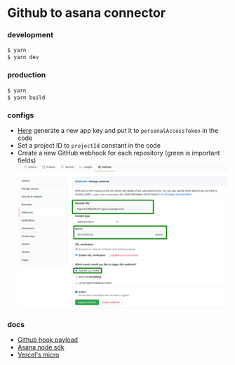 # Github to asana connector

### development

```shell script
$ yarn
$ yarn dev
```

### production

```shell script
$ yarn
$ yarn build
```

### configs
* [Here](https://app.asana.com/0/developer-console) generate a new app key and put it to `personalAccessToken` in the code
* Set a project ID to `projectId` constant in the code
* Create a new GitHub webhook for each repository (green is important fields) ![webhook](docs/githubHook.png)

### docs
* [Github hook payload](https://docs.github.com/en/developers/webhooks-and-events/webhooks/webhook-events-and-payloads)
* [Asana node sdk](https://developers.asana.com/docs/node-hello-world)
* [Vercel's micro](https://github.com/vercel/micro)
